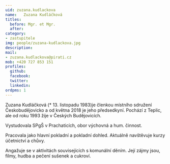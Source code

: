 ```yaml
---
uid: zuzana.kudlackova
name:   Zuzana Kudláčková
titles:
  before: Mgr. et Mgr.
  after:
category:
- zastupitele
img: people/zuzana-kudlackova.jpg
description: 
mail:
- zuzana.kudlackova@pirati.cz
mob: +420 727 853 151
profiles:
  github:
  facebook:				
  twitter:
  linkedin:
ordpms: 1 
---
```


Zuzana Kudláčková (* 13. listopadu 1983)je členkou místního sdružení Českobudějovicko a od května 2018 je jeho předsedkyní. Pochází z Teplic, ale od roku 1993 žije v Českých Budějovicích.

Vystudovala SPgŠ v Prachaticích, obor výchovná a hum. činnost.

Pracovala jako hlavní pokladní a pokladní dohled. Aktuálně navštěvuje kurzy účetnictví a chůvy.

Angažuje se v aktivitách souvisejících s komunální děním. Její zájmy jsou, filmy, hudba a pečení sušenek a cukroví.